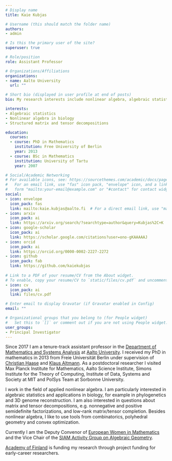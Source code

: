 ```yaml
---
# Display name
title: Kaie Kubjas

# Username (this should match the folder name)
authors:
- admin

# Is this the primary user of the site?
superuser: true

# Role/position
role: Assistant Professor

# Organizations/Affiliations
organizations:
- name: Aalto University
  url: ""

# Short bio (displayed in user profile at end of posts)
bio: My research interests include nonlinear algebra, algebraic statistics, matrix and tensor decompositions.

interests:
- Algebraic statistics
- Nonlinear algebra in biology
- Structured matrix and tensor decompositions

education:
  courses:
  - course: PhD in Mathematics
    institution: Free University of Berlin
    year: 2013
  - course: BSc in Mathematics
    institution: University of Tartu
    year: 2007

# Social/Academic Networking
# For available icons, see: https://sourcethemes.com/academic/docs/page-builder/#icons
#   For an email link, use "fas" icon pack, "envelope" icon, and a link in the
#   form "mailto:your-email@example.com" or "#contact" for contact widget.
social:
- icon: envelope
  icon_pack: fas
  link: mailto:kaie.kubjas@aalto.fi  # For a direct email link, use "mailto:test@example.org".
- icon: arxiv
  icon_pack: ai
  link: https://arxiv.org/search/?searchtype=author&query=Kubjas%2C+K
- icon: google-scholar
  icon_pack: ai
  link: https://scholar.google.com/citations?user=ono-gKAAAAAJ
- icon: orcid
  icon_pack: ai
  link: https://orcid.org/0000-0002-2227-2272
- icon: github
  icon_pack: fab
  link: https://github.com/kaiekubjas
  
# Link to a PDF of your resume/CV from the About widget.
# To enable, copy your resume/CV to `static/files/cv.pdf` and uncomment the lines below.
- icon: cv
  icon_pack: ai
  link: files/cv.pdf

# Enter email to display Gravatar (if Gravatar enabled in Config)
email: ""

# Organizational groups that you belong to (for People widget)
#   Set this to `[]` or comment out if you are not using People widget.
user_groups:
- Principal Investigator
---
```


Since 2017 I am a tenure-track assistant professor in the [Department of Mathematics and Systems Analysis](https://math.aalto.fi/en/) at [Aalto University](https://www.aalto.fi/en). I received my PhD in mathematics in 2013 from Freie Universität Berlin under supervision of [Christian Haase](http://www.mi.fu-berlin.de/math/groups/ag-diskret-algebra-geom/index.html) and [Klaus Altmann](http://www.math.fu-berlin.de/altmann/). As a postdoctoral researcher I visited Max Planck Institute for Mathematics, Aalto Science Institute, Simons Institute for the Theory of Computing, Institute of Data, Systems and Society at MIT and PolSys Team at Sorbonne University. 

I work in the field of applied nonlinear algebra. I am particularly interested in algebraic statistics and applications in biology, for example in phylogenetics and 3D genome reconstruction. I am also interested in questions about matrix and tensor decompositions, e.g. nonnegative and positive semidefinite factorizations, and low-rank matrix/tensor completion. Besides nonlinear algebra, I like to use tools from combinatorics, polyhedral geometry and convex optimization.

Currently I am the Deputy Convenor of [European Women in Mathematics](https://www.europeanwomeninmaths.org) and the Vice Chair of the [SIAM Activity Group on Algebraic Geometry](https://www.siam.org/membership/activity-groups/detail/algebraic-geometry-si-ag-2).

[Academy of Finland](https://www.aka.fi/en/) is funding my research through project funding for early-career researchers.